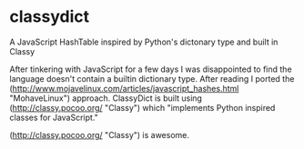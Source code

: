 classydict
==========

A JavaScript HashTable inspired by Python's dictonary type and built in Classy

After tinkering with JavaScript for a few days I was disappointed to find the language
doesn't contain a builtin dictionary type. After reading I ported the
(http://www.mojavelinux.com/articles/javascript_hashes.html "MohaveLinux") approach.
ClassyDict is built using (http://classy.pocoo.org/ "Classy") which "implements
Python inspired classes for JavaScript." 


(http://classy.pocoo.org/ "Classy") is awesome.
